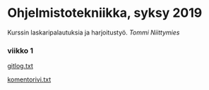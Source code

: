 # Ohjelmistotekniikka, syksy 2019

Kurssin laskaripalautuksia ja harjoitustyö.
*Tommi Niittymies*

### viikko 1

[gitlog.txt](https://github.com/TommiON/ot-harjoitustyo/blob/master/laskarit/viikko1/gitlog.txt)

[komentorivi.txt](https://github.com/TommiON/ot-harjoitustyo/blob/master/laskarit/viikko1/komentorivi.txt)

